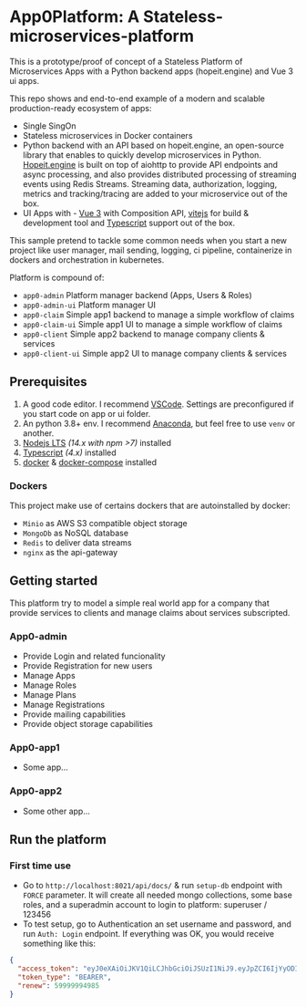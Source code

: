 # App0Platform: A Stateless-microservices-platform
This is a prototype/proof of concept of a Stateless Platform of Microservices Apps with a Python backend apps (hopeit.engine) and Vue 3 ui apps.

This repo shows and end-to-end example of a modern and scalable production-ready ecosystem of apps:
* Single SingOn
* Stateless microservices in Docker containers
* Python backend with an API based on hopeit.engine, an open-source library that enables to quickly develop microservices in Python. [Hopeit.engine](https://github.com/hopeit-git/hopeit.engine) is built on top of aiohttp to provide API endpoints and async processing, and also provides distributed processing of streaming events using Redis Streams. Streaming data, authorization, logging, metrics and tracking/tracing are added to your microservice out of the box.
* UI Apps with - [Vue 3](https://vuejs.org/) with Composition API, 
[vitejs](https://github.com/vitejs/vite) for build & development tool and [Typescript](https://github.com/microsoft/typescript) support out of the box.

This sample pretend to tackle some common needs when you start a new project like user manager, mail sending, logging, ci pipeline, containerize in dockers and orchestration in kubernetes.

Platform is compound of:
- `app0-admin` Platform manager backend (Apps, Users & Roles)
- `app0-admin-ui` Platform manager UI
- `app0-claim` Simple app1 backend to manage a simple workflow of claims
- `app0-claim-ui` Simple app1 UI to manage a simple workflow of claims
- `app0-client` Simple app2 backend to manage company clients & services
- `app0-client-ui` Simple app2 UI to manage company clients & services

## Prerequisites

1. A good code editor. I recommend [VSCode](https://code.visualstudio.com/). Settings are preconfigured if you start code on app or ui folder.
1. An python 3.8+ env. I recommend [Anaconda](https://docs.anaconda.com/anaconda/install/), but feel free to use `venv` or another.
1. [Nodejs LTS](https://nodejs.org/en/) _(14.x with npm >7)_ installed
1. [Typescript](https://github.com/microsoft/typescript) _(4.x)_ installed
1. [docker](https://docs.docker.com/engine/install/) & [docker-compose](https://docs.docker.com/compose/install/) installed

### Dockers

This project make use of certains dockers that are autoinstalled by docker:
* `Minio` as AWS S3 compatible object storage
* `MongoDb` as NoSQL database
* `Redis` to deliver data streams
* `nginx` as the api-gateway

## Getting started

This platform try to model a simple real world app for a company that provide services to clients and manage claims about services subscripted.

### App0-admin

- Provide Login and related funcionality
- Provide Registration for new users
- Manage Apps
- Manage Roles
- Manage Plans
- Manage Registrations
- Provide mailing capabilities
- Provide object storage capabilities

### App0-app1

- Some app...

### App0-app2

- Some other app...

## Run the platform

### First time use

- Go to `http://localhost:8021/api/docs/` & run `setup-db` endpoint with `FORCE` parameter. It will create all needed mongo collections, some base roles, and a superadmin account to login to platform: superuser / 123456
- To test setup, go to Authentication an set username and password, and run `Auth: Login` endpoint. If everything was OK, you would receive something like this:
```json
{
  "access_token": "eyJ0eXAiOiJKV1QiLCJhbGciOiJSUzI1NiJ9.eyJpZCI6IjYyODI0YzUxNmJlZTNhZTc0YjVjNzUxNCIsInVzZXIiOiJzdXBlcnVzZXIiLCJmdWxsbmFtZSI6IlN1cGVydXNlciBBZG1pbiIsImVtYWlsIjoic3VwZXJ1c2VyQGFwcDAubWUiLCJlbXBsb3llZV9pZCI6IiIsImltYWdlIjoiIiwicm9sZXMiOlsiQXBwMCBVc2VyIiwiQXBwMCBBZG1pbiJdLCJncm91cHMiOltdLCJhcHAiOiJwbGF0Zm9ybV9hdXRoLjF4MCIsImlhdCI6MTY1MjcwNjc1MCwiZXhwIjoxNzEyNzA2NzUwLCJyZW5ldyI6NTk5OTk5OTQ5ODV9.iry2rdO1c1_1DekusQR6yM_S7Bth_iyaMrgYQSTKmtJqY4SL-DMmv0-GP_6hdZpjoVv1qqjZ25-vp9czElCvL5kyPme2nxAyuv_doS9btzF3OgKr1Ejn63R-5PNq3Ti_qL_4lF9HbCZfnelDLtQi52_WshGwoST2pn53Zs9MhhWu_MXYa_thyQwm-ot2XYVaDBcxd_7h-hYV24aI5g_TcC9Rx1h2blNFf3Dl9b4aekRt68uSvEKaR-flHOnCNOzGuwwx_FtauUUELAD6HyC_v_8qq8IQMFhVAIevZWGeoWrXpcUVDTxH0pbXsyOCoCjoublzbIyj5-ATY3h_OIkojw",
  "token_type": "BEARER",
  "renew": 59999994985
}
```





